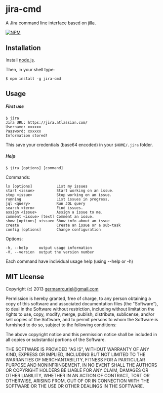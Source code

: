 # jira-cmd

A Jira command line interface based on [jilla](https://github.com/godmodelabs/jilla).

[![NPM](https://nodei.co/npm/jira-cmd.png?downloads=true&stars=true)](https://nodei.co/npm/jira-cmd/)

## Installation

Install [node.js](http://nodejs.org/).

Then, in your shell type:

    $ npm install -g jira-cmd

## Usage

##### First use

    $ jira
    Jira URL: https://jira.atlassian.com/
    Username: xxxxxx
    Password: xxxxxx
    Information stored!

This save your credentials (base64 encoded) in your `$HOME/.jira` folder.

##### Help

    $ jira [options] [command]

  Commands:

    ls [options]           List my issues
    start <issue>          Start working on an issue.
    stop <issue>           Stop working on an issue.
    running                List issues in progress.
    jql <query>            Run JQL query
    search <term>          Find issues.
    assign <issue>         Assign a issue to me.
    comment <issue> [text] Comment an issue.
    show [options] <issue> Show info about an issue
    create                 Create an issue or a sub-task
    config [options]       Change configuration

  Options:

    -h, --help     output usage information
    -V, --version  output the version number


Each command have individual usage help (using --help or -h)


## MIT License

Copyright (c) 2013 <germanrcuriel@gmail.com>

Permission is hereby granted, free of charge, to any person obtaining a copy of this software and associated documentation files (the "Software"), to deal in the Software without restriction, including without limitation the rights to use, copy, modify, merge, publish, distribute, sublicense, and/or sell copies of the Software, and to permit persons to whom the Software is furnished to do so, subject to the following conditions:

The above copyright notice and this permission notice shall be included in all copies or substantial portions of the Software.

THE SOFTWARE IS PROVIDED "AS IS", WITHOUT WARRANTY OF ANY KIND, EXPRESS OR IMPLIED, INCLUDING BUT NOT LIMITED TO THE WARRANTIES OF MERCHANTABILITY, FITNESS FOR A PARTICULAR PURPOSE AND NONINFRINGEMENT. IN NO EVENT SHALL THE AUTHORS OR COPYRIGHT HOLDERS BE LIABLE FOR ANY CLAIM, DAMAGES OR OTHER LIABILITY, WHETHER IN AN ACTION OF CONTRACT, TORT OR OTHERWISE, ARISING FROM, OUT OF OR IN CONNECTION WITH THE SOFTWARE OR THE USE OR OTHER DEALINGS IN THE SOFTWARE.

